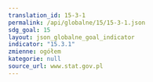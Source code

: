 ```yaml
---
translation_id: 15-3-1
permalink: /api/globalne/15/15-3-1.json
sdg_goal: 15
layout: json_globalne_goal_indicator
indicator: "15.3.1"
zmienne: ogółem
kategorie: null
source_url: www.stat.gov.pl
---
```

